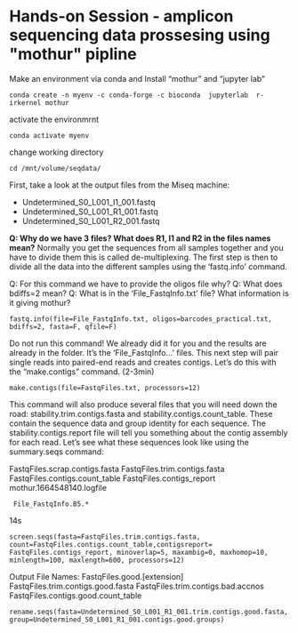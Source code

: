 # Hands-on Session - amplicon sequencing data prossesing using "mothur" pipline
Make an environment via conda and Install “mothur” and “jupyter lab” 
```
conda create -n myenv -c conda-forge -c bioconda  jupyterlab  r-irkernel mothur
```
activate the environmrnt
```
conda activate myenv
```
change working directory
```
cd /mnt/volume/seqdata/
```
First, take a look at the output files from the Miseq machine:

- Undetermined_S0_L001_I1_001.fastq 
- Undetermined_S0_L001_R1_001.fastq
- Undetermined_S0_L001_R2_001.fastq

**Q: Why do we have 3 files? What does R1, I1 and R2 in the files names mean?**
Normally you get the sequences from all samples together and you have to divide them this is called de-multiplexing. The first step is then to divide all the data into the different samples using the ‘fastq.info’ command.

Q: For this command we have to provide the oligos file why?
Q: What does bdiffs=2 mean?
Q: What is in the ‘File_FastqInfo.txt’ file? What information is it giving mothur?
```
fastq.info(file=File_FastqInfo.txt, oligos=barcodes_practical.txt, bdiffs=2, fasta=F, qfile=F)
```
Do not run this command! We already did it for you and the results are already in the folder. It’s the ‘File_FastqInfo...’ files.
This next step will pair single reads into paired-end reads and creates contigs.
Let’s do this with the “make.contigs” command. (2-3min)
```
make.contigs(file=FastqFiles.txt, processors=12)
```
This command will also produce several files that you will need down the road: stability.trim.contigs.fasta and stability.contigs.count_table. These contain the sequence data and group identity for each sequence. The stability.contigs.report file will tell you something about the contig assembly for each read. Let’s see what these sequences look like using the summary.seqs command:

 FastqFiles.scrap.contigs.fasta
 FastqFiles.trim.contigs.fasta
 FastqFiles.contigs.count_table
 FastqFiles.contigs_report
 mothur.1664548140.logfile

```
 File_FastqInfo.B5.*
```
14s
```
screen.seqs(fasta=FastqFiles.trim.contigs.fasta, count=FastqFiles.contigs.count_table,contigsreport= FastqFiles.contigs_report, minoverlap=5, maxambig=0, maxhomop=10, minlength=100, maxlength=600, processors=12)
```
Output File Names:
FastqFiles.good.[extension]
FastqFiles.trim.contigs.good.fasta
FastqFiles.trim.contigs.bad.accnos
FastqFiles.contigs.good.count_table
```
rename.seqs(fasta=Undetermined_S0_L001_R1_001.trim.contigs.good.fasta, group=Undetermined_S0_L001_R1_001.contigs.good.groups)
```







